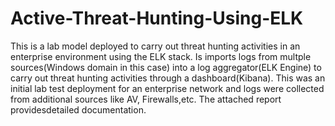 # Active-Threat-Hunting-Using-ELK
This is a lab model deployed to carry out threat hunting activities in an enterprise environment using the ELK stack. Is imports logs from multple sources(Windows domain in this case) into a log aggregator(ELK Engine) to carry out threat hunting activities through a dashboard(Kibana).
This was an initial lab test deployment for an enterprise network and logs were collected from additional sources like AV, Firewalls,etc.
The attached report providesdetailed documentation.
